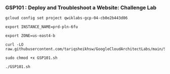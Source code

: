 ### GSP101 : Deploy and Troubleshoot a Website: Challenge Lab

```
gcloud config set project qwiklabs-gcp-04-cb0e2b443d06
```

```
export INSTANCE_NAME=prd-pln-6fu

export ZONE=us-east4-b
```

```
curl -LO raw.githubusercontent.com/tariqsheikhsw/GoogleCloudArchitectLabs/main/Solutions/GSP101.sh

sudo chmod +x GSP101.sh

./GSP101.sh
```

